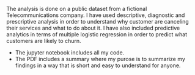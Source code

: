 The analysis is done on a public dataset from a fictional Telecommunications company. I have used descriptive, diagnostic and prescriptive analysis in order to understand why customer are canceling their services and what to do about it. I have also included predictive analytics in terms of multiple logistic regression in order to predict what customers are likely to churn. 

- The jupyter notebook includes all my code. 
- The PDF includes a summary where my purose is to summarize my findings in a way that is short and easy to understand for anyone.

